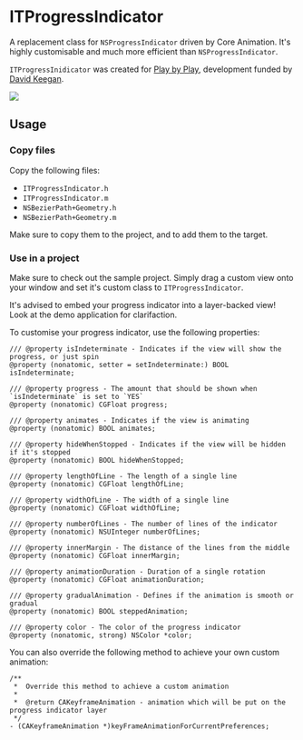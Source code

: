 ITProgressIndicator
===================

A replacement class for `NSProgressIndicator` driven by Core Animation.
It's highly customisable and much more efficient than `NSProgressIndicator`.

`ITProgressInidicator` was created for [Play by Play](http://playbyplayapp.com), development funded by [David Keegan](http://davidkeegan.com).

![](./Demo.gif)


Usage
-----

### Copy files

Copy the following files:

* `ITProgressIndicator.h`
* `ITProgressIndicator.m`
* `NSBezierPath+Geometry.h`
* `NSBezierPath+Geometry.m`

Make sure to copy them to the project, and to add them to the target.


### Use in a project

Make sure to check out the sample project.
Simply drag a custom view onto your window and set it's custom class to `ITProgressIndicator`.

It's advised to embed your progress indicator into a layer-backed view!
Look at the demo application for clarifaction.

To customise your progress indicator, use the following properties:

``` objc
/// @property isIndeterminate - Indicates if the view will show the progress, or just spin
@property (nonatomic, setter = setIndeterminate:) BOOL isIndeterminate;

/// @property progress - The amount that should be shown when `isIndeterminate` is set to `YES`
@property (nonatomic) CGFloat progress;

/// @property animates - Indicates if the view is animating
@property (nonatomic) BOOL animates;

/// @property hideWhenStopped - Indicates if the view will be hidden if it's stopped
@property (nonatomic) BOOL hideWhenStopped;

/// @property lengthOfLine - The length of a single line
@property (nonatomic) CGFloat lengthOfLine;

/// @property widthOfLine - The width of a single line
@property (nonatomic) CGFloat widthOfLine;

/// @property numberOfLines - The number of lines of the indicator
@property (nonatomic) NSUInteger numberOfLines;

/// @property innerMargin - The distance of the lines from the middle
@property (nonatomic) CGFloat innerMargin;

/// @property animationDuration - Duration of a single rotation
@property (nonatomic) CGFloat animationDuration;

/// @property gradualAnimation - Defines if the animation is smooth or gradual
@property (nonatomic) BOOL steppedAnimation;

/// @property color - The color of the progress indicator
@property (nonatomic, strong) NSColor *color;
```

You can also override the following method to achieve your own custom animation:

```objc
/**
 *  Override this method to achieve a custom animation
 *
 *  @return CAKeyframeAnimation - animation which will be put on the progress indicator layer
 */
- (CAKeyframeAnimation *)keyFrameAnimationForCurrentPreferences;
```
